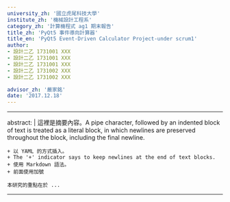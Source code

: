 ```yaml
---
university_zh: '國立虎尾科技大學'
institute_zh: '機械設計工程系'
category_zh: '計算機程式 ag1 期末報告'
title_zh: 'PyQt5 事件導向計算器'
title_en: 'PyQt5 Event-Driven Calculator Project-under scrum1'
author:
- 設計二乙 1731001 XXX
- 設計二乙 1731001 XXX
- 設計二乙 1731001 XXX
- 設計二乙 1731002 XXX
- 設計二乙 1731002 XXX

advisor_zh: '嚴家銘'
date: '2017.12.18'
---
```


---
abstract: |
    這裡是摘要內容。A pipe character, followed by an indented block of text is treated as a literal block, in which newlines are preserved throughout the block, including the final newline.
    
    + 以 YAML 的方式插入。
    + The '+' indicator says to keep newlines at the end of text blocks.
    + 使用 Markdown 語法。
    + 前面使用加號
    
    本研究的重點在於 ...
---


